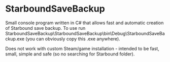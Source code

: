 # StarboundSaveBackup
Small console program written in C# that allows fast and automatic creation of Starbound save backup.
To use run StarboundSaveBackup\StarboundSaveBackup\bin\Debug\StarboundSaveBackup.exe (you can obviously copy this .exe anywhere).

Does not work with custom Steam/game installation - intended to be fast, small, simple and safe (so no searching for Starbound folder).
